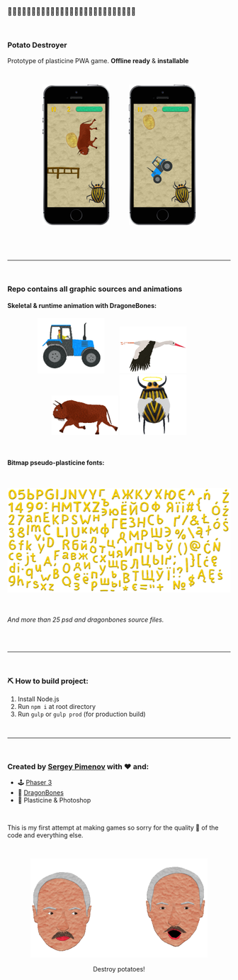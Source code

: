 ### 🥔💥🥔💥🥔💥🥔💥🥔💥🥔💥🥔💥🥔💥🥔💥🥔💥🥔💥🥔💥🥔💥🥔

<p>&nbsp</p>

### Potato Destroyer

Prototype of plasticine PWA game. **Offline ready** & **installable**

<p>&nbsp</p>

<p align="center">
  <img width="30%" src="readme_content/screen-0.png">
  &nbsp&nbsp&nbsp&nbsp&nbsp&nbsp&nbsp&nbsp&nbsp
  <img width="30%" src="readme_content/screen-1.png">
</p>

<p>&nbsp</p>
<p>&nbsp</p>

---

<p>&nbsp</p>

### Repo contains all graphic sources and animations

#### Skeletal & runtime animation with DragoneBones:

<p align="center">
  <img width="30%" src="readme_content/tractor.gif" alt="tractor">
  &nbsp&nbsp&nbsp&nbsp&nbsp&nbsp&nbsp
  <img width="30%" src="readme_content/stork.gif" alt="stork">
  &nbsp&nbsp&nbsp&nbsp&nbsp&nbsp&nbsp
  <img width="30%" src="readme_content/bison.gif" alt="bison">
  <img width="30%" src="readme_content/die.gif" alt="bee">
</p>

<p>&nbsp</p>

#### Bitmap pseudo-plasticine fonts:

<p>&nbsp</p>

<p align="center">
  <img width="100%" src="readme_content/font.png">
</p>

<p>&nbsp</p>

###### And more than 25 psd and dragonbones source files.

<p>&nbsp</p>

---

<p>&nbsp</p>

### ⛏ How to build project:

1. Install Node.js
2. Run `npm i` at root directory
3. Run `gulp` or `gulp prod` (for production build)

<p>&nbsp</p>

---

<p>&nbsp</p>

### Created by [Sergey Pimenov](https://github.com/sergey-pimenov) with ❤️ and:
* 🕹 [Phaser 3](https://phaser.io/)
* 🐉 [DragonBones](http://dragonbones.com/en/)
* 🎨 Plasticine & Photoshop

<p>&nbsp</p>

This is my first attempt at making games so sorry for the quality 💩 of the code and everything else.

<p>&nbsp</p>

<p align="center">
  <p align="center">
    <img width="400" src="readme_content/potatos.gif">
  </p>
  <p align="center"> Destroy potatoes! </p>
</p>
